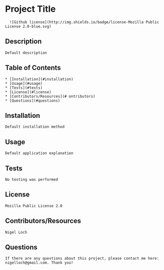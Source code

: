 #  Project Title

      ![Github license](http://img.shields.io/badge/license-Mozilla Public License 2.0-blue.svg)

##  Description



    Default description

##  Table of Contents
    * [Installation](#installation)
    * [Usage](#usage)
    * [Tests](#tests)
    * [License](#license)
    * [Contributors/Resources](# ontributors)
    * [Questions](#questions)


##  Installation




    Default installation method


##  Usage




    Default application explanation


##  Tests




    No testing was performed


##  License




    Mozilla Public License 2.0


##  Contributors/Resources




    Nigel Loch


##  Questions




    If there are any questions about this project, please contact me here: nigelloch@gmail.com. Thank you!

